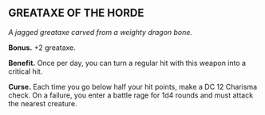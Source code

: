 ## GREATAXE OF THE HORDE

_A jagged greataxe carved from a weighty dragon bone._

**Bonus.** +2 greataxe.

**Benefit.** Once per day, you can turn a regular hit with this weapon into a critical hit.

**Curse.** Each time you go below half your hit points, make a DC 12 Charisma check. On a failure, you enter a battle rage for 1d4 rounds and must attack the nearest creature.

